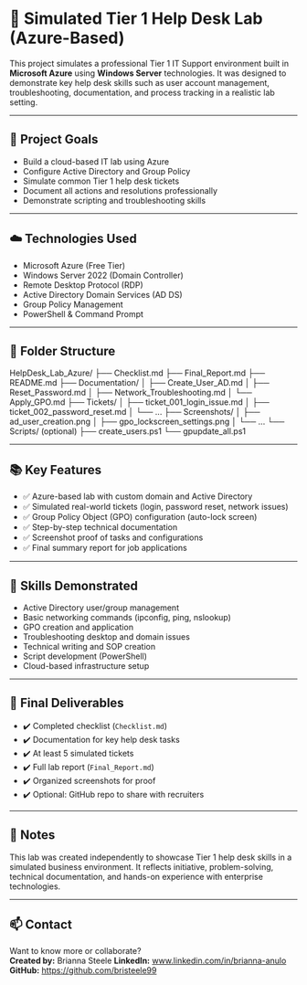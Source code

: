 # 💼 Simulated Tier 1 Help Desk Lab (Azure-Based)

This project simulates a professional Tier 1 IT Support environment built in **Microsoft Azure** using **Windows Server** technologies. It was designed to demonstrate key help desk skills such as user account management, troubleshooting, documentation, and process tracking in a realistic lab setting.

---

## 🚀 Project Goals

- Build a cloud-based IT lab using Azure
- Configure Active Directory and Group Policy
- Simulate common Tier 1 help desk tickets
- Document all actions and resolutions professionally
- Demonstrate scripting and troubleshooting skills

---

## ☁️ Technologies Used

- Microsoft Azure (Free Tier)
- Windows Server 2022 (Domain Controller)
- Remote Desktop Protocol (RDP)
- Active Directory Domain Services (AD DS)
- Group Policy Management
- PowerShell & Command Prompt

---

## 🧱 Folder Structure

HelpDesk_Lab_Azure/ ├── Checklist.md ├── Final_Report.md ├── README.md ├── Documentation/ │ ├── Create_User_AD.md │ ├── Reset_Password.md │ ├── Network_Troubleshooting.md │ └── Apply_GPO.md ├── Tickets/ │ ├── ticket_001_login_issue.md │ ├── ticket_002_password_reset.md │ └── ... ├── Screenshots/ │ ├── ad_user_creation.png │ ├── gpo_lockscreen_settings.png │ └── ... └── Scripts/ (optional) ├── create_users.ps1 └── gpupdate_all.ps1

---

## 📚 Key Features

- ✅ Azure-based lab with custom domain and Active Directory
- ✅ Simulated real-world tickets (login, password reset, network issues)
- ✅ Group Policy Object (GPO) configuration (auto-lock screen)
- ✅ Step-by-step technical documentation
- ✅ Screenshot proof of tasks and configurations
- ✅ Final summary report for job applications

---

## 🧠 Skills Demonstrated

- Active Directory user/group management
- Basic networking commands (ipconfig, ping, nslookup)
- GPO creation and application
- Troubleshooting desktop and domain issues
- Technical writing and SOP creation
- Script development (PowerShell)
- Cloud-based infrastructure setup

---

## 📄 Final Deliverables

- ✔️ Completed checklist (`Checklist.md`)
- ✔️ Documentation for key help desk tasks
- ✔️ At least 5 simulated tickets
- ✔️ Full lab report (`Final_Report.md`)
- ✔️ Organized screenshots for proof
- ✔️ Optional: GitHub repo to share with recruiters

---

## 📌 Notes

This lab was created independently to showcase Tier 1 help desk skills in a simulated business environment. It reflects initiative, problem-solving, technical documentation, and hands-on experience with enterprise technologies.

---

## 📫 Contact

Want to know more or collaborate?  
**Created by:** Brianna Steele 
**LinkedIn:** www.linkedin.com/in/brianna-anulo  
**GitHub:** https://github.com/bristeele99

